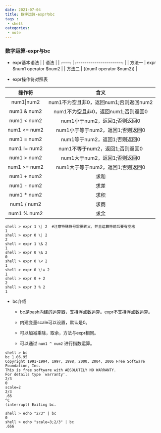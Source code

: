 ```yaml
---
date: 2021-07-04
title: 数字运算-expr与bc
tags :
 - shell
categories:
 - note
---
```


###  数字运算-expr与bc

* expr基本语法
|        |           语法            |
| :----: | :-----------------------: |
| 方法一 | expr $num1 operator $num2 |
| 方法二 | $(($num1 operator $num2)) |



* expr操作符对照表

|   操作符   | 含义 |
| :--------: | :--: |
| num1\|num2 |num1不为空且非0，返回num1;否则返回num2      |
|num1 & num2 |num1不为空且非0，返回num1;否则返回0|
|num1 < num2 |num1小于num2，返回1;否则返回0|
|num1 <= num2 | num1小于等于num2，返回1;否则返回0|
|num1 = num2 | num1等于num2，返回1;否则返回0|
|num1 != num2 | num1不等于num2，返回1;否则返回0|
|num1 > num2 | num1大于num2，返回1;否则返回0|
|num1 >= num2 | num1大于等于num2，返回1;否则返回0|
|num1 + num2 | 求和|
|num1 - num2 | 求差|
|num1 * num2 | 求积|
|num1 / num2 | 求商|
|num1 % num2 | 求余|

<!--more-->
```shell
shell > expr 1 \| 2  #注意特殊符号需要转义，并且运算符前后要有空格
1 
shell > expr 0 \| 2
2
shell > expr 1 \& 2
1
shell > expr 0 \& 2
0
shell > expr 0 \< 2
1
shell > expr 0 \!= 2
1
shell > expr 0 + 2
2
shell > expr 3 % 2
1
```



* bc介绍

  * bc是bash内建的运算器，支持浮点数运算。expr不支持浮点数运算。
  * 内建变量scale可以设置，默认是0。

  * 可以加减乘除，取余，方法与expr相同。
  * 可以通过 `num1 ^ num2` 进行指数运算。

```shell
shell > bc
bc 1.06.95
Copyright 1991-1994, 1997, 1998, 2000, 2004, 2006 Free Software Foundation, Inc.
This is free software with ABSOLUTELY NO WARRANTY.
For details type `warranty'. 
2/3
0
scale=2
2/3
.66
^C
(interrupt) Exiting bc.

shell > echo "2/3" | bc
0
shell > echo "scale=3;2/3" | bc
.666
```

